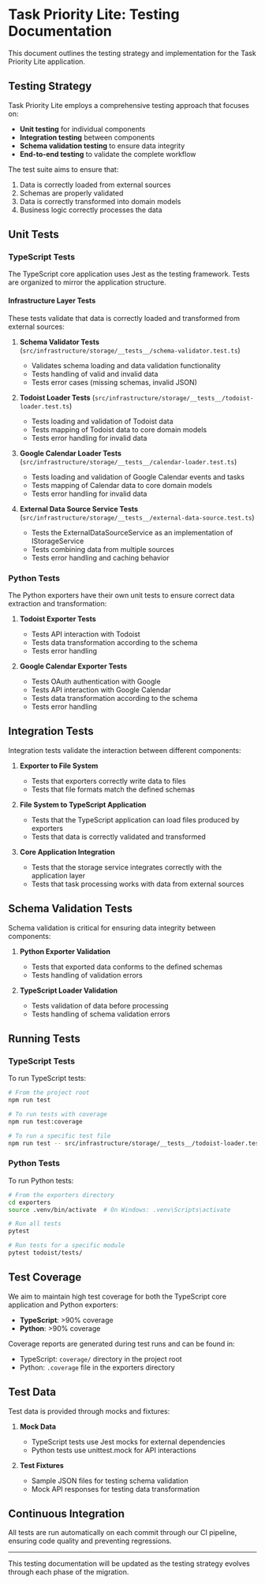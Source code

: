 # Task Priority Lite: Testing Documentation

This document outlines the testing strategy and implementation for the Task Priority Lite application.

## Testing Strategy

Task Priority Lite employs a comprehensive testing approach that focuses on:

- **Unit testing** for individual components
- **Integration testing** between components
- **Schema validation testing** to ensure data integrity
- **End-to-end testing** to validate the complete workflow

The test suite aims to ensure that:
1. Data is correctly loaded from external sources
2. Schemas are properly validated
3. Data is correctly transformed into domain models
4. Business logic correctly processes the data

## Unit Tests

### TypeScript Tests

The TypeScript core application uses Jest as the testing framework. Tests are organized to mirror the application structure.

#### Infrastructure Layer Tests

These tests validate that data is correctly loaded and transformed from external sources:

1. **Schema Validator Tests** (`src/infrastructure/storage/__tests__/schema-validator.test.ts`)
   - Validates schema loading and data validation functionality
   - Tests handling of valid and invalid data
   - Tests error cases (missing schemas, invalid JSON)

2. **Todoist Loader Tests** (`src/infrastructure/storage/__tests__/todoist-loader.test.ts`)
   - Tests loading and validation of Todoist data
   - Tests mapping of Todoist data to core domain models
   - Tests error handling for invalid data

3. **Google Calendar Loader Tests** (`src/infrastructure/storage/__tests__/calendar-loader.test.ts`)
   - Tests loading and validation of Google Calendar events and tasks
   - Tests mapping of Calendar data to core domain models
   - Tests error handling for invalid data

4. **External Data Source Service Tests** (`src/infrastructure/storage/__tests__/external-data-source.test.ts`)
   - Tests the ExternalDataSourceService as an implementation of IStorageService
   - Tests combining data from multiple sources
   - Tests error handling and caching behavior

### Python Tests

The Python exporters have their own unit tests to ensure correct data extraction and transformation:

1. **Todoist Exporter Tests**
   - Tests API interaction with Todoist
   - Tests data transformation according to the schema
   - Tests error handling

2. **Google Calendar Exporter Tests**
   - Tests OAuth authentication with Google
   - Tests API interaction with Google Calendar
   - Tests data transformation according to the schema
   - Tests error handling

## Integration Tests

Integration tests validate the interaction between different components:

1. **Exporter to File System**
   - Tests that exporters correctly write data to files
   - Tests that file formats match the defined schemas

2. **File System to TypeScript Application**
   - Tests that the TypeScript application can load files produced by exporters
   - Tests that data is correctly validated and transformed

3. **Core Application Integration**
   - Tests that the storage service integrates correctly with the application layer
   - Tests that task processing works with data from external sources

## Schema Validation Tests

Schema validation is critical for ensuring data integrity between components:

1. **Python Exporter Validation**
   - Tests that exported data conforms to the defined schemas
   - Tests handling of validation errors

2. **TypeScript Loader Validation**
   - Tests validation of data before processing
   - Tests handling of schema validation errors

## Running Tests

### TypeScript Tests

To run TypeScript tests:

```bash
# From the project root
npm run test

# To run tests with coverage
npm run test:coverage

# To run a specific test file
npm run test -- src/infrastructure/storage/__tests__/todoist-loader.test.ts
```

### Python Tests

To run Python tests:

```bash
# From the exporters directory
cd exporters
source .venv/bin/activate  # On Windows: .venv\Scripts\activate

# Run all tests
pytest

# Run tests for a specific module
pytest todoist/tests/
```

## Test Coverage

We aim to maintain high test coverage for both the TypeScript core application and Python exporters:

- **TypeScript**: >90% coverage
- **Python**: >90% coverage

Coverage reports are generated during test runs and can be found in:
- TypeScript: `coverage/` directory in the project root
- Python: `.coverage` file in the exporters directory

## Test Data

Test data is provided through mocks and fixtures:

1. **Mock Data**
   - TypeScript tests use Jest mocks for external dependencies
   - Python tests use unittest.mock for API interactions

2. **Test Fixtures**
   - Sample JSON files for testing schema validation
   - Mock API responses for testing data transformation

## Continuous Integration

All tests are run automatically on each commit through our CI pipeline, ensuring code quality and preventing regressions.

---

This testing documentation will be updated as the testing strategy evolves through each phase of the migration. 